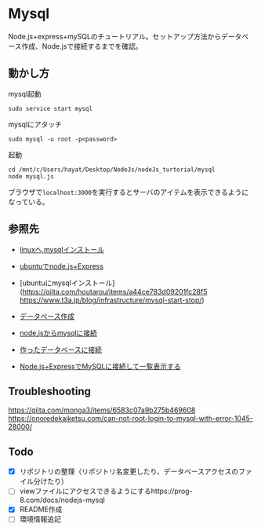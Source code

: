 # Mysql

Node.js+express+mySQLのチュートリアル。セットアップ方法からデータベース作成、Node.jsで接続するまでを確認。

## 動かし方

mysql起動
```
sudo service start mysql
```

mysqlにアタッチ
```
sudo mysql -u root -p<password>
```

起動
```
cd /mnt/c/Users/hayat/Desktop/NodeJs/nodeJs_turtorial/mysql
node mysql.js
```
ブラウザで`localhost:3000`を実行するとサーバのアイテムを表示できるようになっている。

## 参照先

- [linuxへ,mysqlインストール](https://qiita.com/nanbuwks/items/ed8adb2d4324c939a349)

- [ubuntuでnode.js+Express](https://qiita.com/bonkoturyu/items/eaf6f1927f6a547fcf58)

- [ubuntuにmysqlインストール](https://qiita.com/houtarou/items/a44ce783d09201fc28f5
https://www.t3a.jp/blog/infrastructure/mysql-start-stop/)

- [データベース作成](https://prog-8.com/docs/mysql-database-setup)

- [node.jsからmysqlに接続](https://mebee.info/2021/06/29/post-24526/)

- [作ったデータベースに接続](https://prog-8.com/docs/nodejs-mysql)

- [Node.js+ExpressでMySQLに接続して一覧表示する](https://0forest.com/node-js-mysql/)
## Troubleshooting
https://qiita.com/monga3/items/6583c07a9b275b469608
https://onoredekaiketsu.com/can-not-root-login-to-mysql-with-error-1045-28000/

## Todo
- [X] リポジトリの整理（リポジトリ名変更したり、データベースアクセスのファイル分けたり）
- [ ] viewファイルにアクセスできるようにするhttps://prog-8.com/docs/nodejs-mysql
- [X] README作成
- [ ] 環境情報追記

